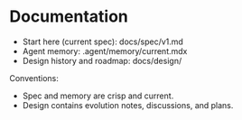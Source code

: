 # Documentation

- Start here (current spec): docs/spec/v1.md
- Agent memory: .agent/memory/current.mdx
- Design history and roadmap: docs/design/

Conventions:
- Spec and memory are crisp and current.
- Design contains evolution notes, discussions, and plans.
